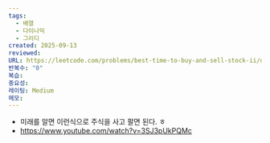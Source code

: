 ```yaml
---
tags:
  - 배열
  - 다이나믹
  - 그리디
created: 2025-09-13
reviewed:
URL: https://leetcode.com/problems/best-time-to-buy-and-sell-stock-ii/description/?envType=study-plan-v2&envId=top-interview-150
반복수: "0"
복습:
중요성:
레이팅: Medium
메모:
---
```

- 미래를 알면 이런식으로 주식을 사고 팔면 된다. ㅎ
- https://www.youtube.com/watch?v=3SJ3pUkPQMc